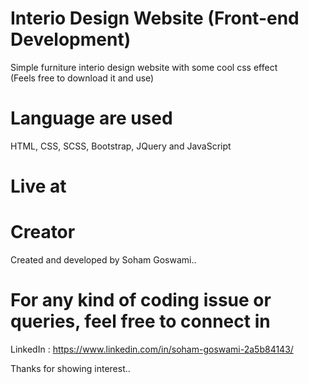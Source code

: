 # Interio Design Website (Front-end Development)
Simple furniture interio design website with some cool css effect  
(Feels free to download it and use)

# Language are used  
HTML, CSS, SCSS, Bootstrap, JQuery and JavaScript  

# Live at  


# Creator
Created and developed by Soham Goswami..

# For any kind of coding issue or queries, feel free to connect in
LinkedIn : https://www.linkedin.com/in/soham-goswami-2a5b84143/

Thanks for showing interest..
